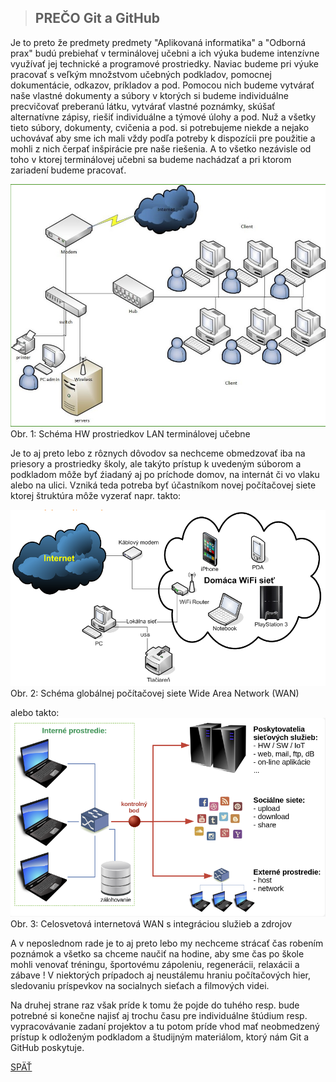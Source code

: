 > ## PREČO Git a GitHub

Je to preto že predmety predmety "Aplikovaná informatika" a "Odborná prax" budú prebiehať v terminálovej učebni a ich výuka budeme intenzívne využívať jej technické a programové prostriedky. Naviac budeme pri výuke pracovať s veľkým množstvom učebných podkladov, pomocnej dokumentácie, odkazov, príkladov a pod. Pomocou nich budeme vytvárať naše vlastné dokumenty a súbory v ktorých si budeme individuálne precvičovať preberanú látku, vytvárať vlastné poznámky, skúšať alternatívne zápisy, riešiť individuálne a týmové úlohy a pod. Nuž a všetky tieto súbory, dokumenty, cvičenia a pod. si potrebujeme niekde a nejako uchovávať aby sme ich mali vždy podľa potreby k dispozícii pre použitie a mohli z nich čerpať inšpirácie pre naše riešenia. A to všetko nezávisle od toho v ktorej terminálovej učebni sa budeme nachádzať a pri ktorom zariadení budeme pracovať.

![](./siet01.png)
Obr. 1: Schéma HW prostriedkov LAN terminálovej učebne

Je to aj preto lebo z rôznych dôvodov sa nechceme obmedzovať iba na priesory a prostriedky školy, ale takýto prístup k uvedeným súborom a podkladom môže byť źiadaný aj po príchode domov, na internát či vo vlaku alebo na ulici. Vzniká teda potreba byť účastníkom novej počítačovej siete ktorej štruktúra môže vyzerať napr. takto:

![](./LAN_01.png)
Obr. 2: Schéma globálnej počítačovej siete Wide Area Network (WAN)

alebo takto:
![](./LAN_WAN_prepojenie.png)
Obr. 3: Celosvetová internetová WAN s integráciou služieb a zdrojov

A v neposlednom rade je to aj preto lebo my nechceme strácať čas robením poznámok a všetko sa chceme naučiť na hodine, aby sme čas po škole mohli venovať tréningu, športovému zápoleniu, regenerácii, relaxácii a zábave ! V niektorých prípadoch aj neustálemu hraniu počítačových hier, sledovaniu príspevkov na socialnych sieťach a filmových videi.

Na druhej strane raz však príde k tomu že pojde do tuhého resp. bude potrebné si konečne najisť aj trochu času pre individuálne štúdium resp. vypracovávanie zadaní projektov a tu potom príde vhod mať neobmedzený prístup k odloženým podkladom a študijným materiálom, ktorý nám Git a GitHub poskytuje.

[SPÄŤ](./../../03_Vytvorenie_archivacie_VCS_suborov.md)